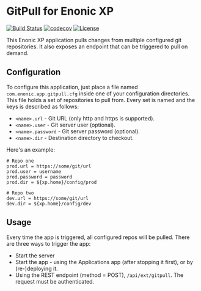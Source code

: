 # GitPull for Enonic XP

[![Build Status](https://travis-ci.org/enonic/app-gitpull.svg?branch=master)](https://travis-ci.org/enonic/app-gitpull)
[![codecov](https://codecov.io/gh/enonic/app-gitpull/branch/master/graph/badge.svg)](https://codecov.io/gh/enonic/app-gitpull)
[![License](https://img.shields.io/github/license/enonic/app-gitpull.svg)](http://www.apache.org/licenses/LICENSE-2.0.html)

This Enonic XP application pulls changes from multiple configured git repositories. It also exposes an endpoint that can be
triggered to pull on demand.



## Configuration

To configure this application, just place a file named `com.enonic.app.gitpull.cfg` inside one of your configuration directories. This
file holds a set of repositories to pull from. Every set is named and the keys is described as follows:

* `<name>.url`      - Git URL (only http and https is supported).
* `<name>.user`     - Git server user (optional).
* `<name>.password` - Git server password (optional).
* `<name>.dir`      - Destination directory to checkout.

Here's an example:

```
# Repo one
prod.url = https://some/git/url
prod.user = username
prod.password = password
prod.dir = ${xp.home}/config/prod

# Repo two
dev.url = https://some/git/url
dev.dir = ${xp.home}/config/dev
```

## Usage

Every time the app is triggered, all configured repos will be pulled.  There are three ways to trigger the app:
* Start the server
* Start the app - using the Applications app (after stopping it first), or by (re-)deploying it.
* Using the REST endpoint (method = POST), `/api/ext/gitpull`.  The request must be authenticated.
